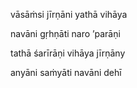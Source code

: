vāsāṁsi jīrṇāni yathā vihāya

navāni gṛhṇāti naro ’parāṇi

tathā śarīrāṇi vihāya jīrṇāny

anyāni saṁyāti navāni dehī